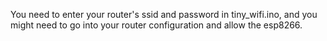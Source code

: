 You need to enter your router's ssid and password in tiny_wifi.ino, and you might need to go into your router configuration and allow the esp8266.
